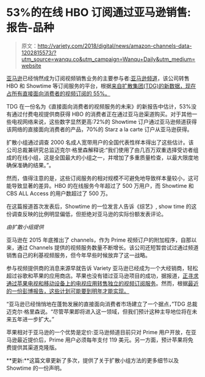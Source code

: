 # 53%的在线 HBO 订阅通过亚马逊销售:报告-品种

> 原文：<http://variety.com/2018/digital/news/amazon-channels-data-1202815573/?utm_source=wanqu.co&utm_campaign=Wanqu+Daily&utm_medium=website>

[亚马逊](https://variety.com/t/amazon/)已经悄然成为订阅视频销售业务的主要参与者:[亚马逊频道](https://variety.com/t/amazon-channels/)，该公司转售 HBO 和 Showtime 等订阅服务的平台，根据[来自扩散集团(TDG)的新数据，现在占所有直接面向消费者的视频订阅的 55%。](https://www.prnewswire.com/news-releases/amazon-dominates-direct-to-consumer-tv-network-subscriptions-300649542.html)

TDG 在一份名为《直接面向消费者的视频服务的未来》的新报告中估计，53%没有通过付费电视提供商获得 HBO 的消费者正在通过亚马逊渠道购买。对于其他一些电视网络来说，这些数字显然更高:72%的 Showtime 订户通过亚马逊频道获得该网络的直接面向消费者的产品，70%的 Starz a la carte 订户从亚马逊获得。

扩散小组通过调查 2000 名成人宽带用户的全国代表性样本得出了这些估计。该公司总裁兼研究总监迈克尔·格里森解释说:“我们使用了由几百万双重选择受访者组成的在线小组，这是全国最大的小组之一，并增加了多重质量检查，以最大限度地确保准确的结果。”。

然而，值得注意的是，这些订阅服务的相对规模不可避免地导致样本量较小，这可能导致显著的差异。HBO 的在线服务今年超过了 500 万用户，而 Showtime 和 CBS ALL Access 的用户数超过了 500 万。

在这篇报道首次发表后，Showtime 的一位发言人告诉《综艺》, show time 的这份调查反映的比例明显偏低，但拒绝对亚马逊的实际份额发表评论。





<cite class="lrv-u-color-grey u-font-family-basic">由扩散小组提供</cite>





亚马逊在 2015 年底推出了 channels，作为 Prime 视频订户的附加程序，自那以来，通过 Channels 提供的视频服务数量不断增长。该公司还短暂尝试过通过频道销售自己的利基视频服务，但今年早些时候放弃了这一战略。

参与视频提供商的消息来源早就告诉 Variety 亚马逊已经成为一个大经销商，轻松超过谷歌和苹果的应用商店。苹果也没有错过亚马逊项目的成功，据报道，[正寻求通过苹果电视和移动设备上的电视应用转售独立的视频订阅服务](http://variety.com/2018/digital/news/apple-tv-app-amazon-channels-svod-1202805200/)。然而，根据[最近的一份彭博报告，这些计划可能要到明年才能实现。](https://www.bloomberg.com/news/articles/2018-05-09/apple-is-said-to-plan-selling-video-subscriptions-through-tv-app)

“亚马逊已经悄悄地在蓬勃发展的直接面向消费者市场建立了一个据点，”TDG 总裁迈克尔·格里森说。“尽管苹果即将进入这一领域，但我们预计这种主导地位将在未来五年进一步扩大。”

苹果相对于亚马逊的一个优势是定价:亚马逊频道目前只对 Prime 用户开放，在亚马逊最近提价后，Prime 用户必须每年支付 119 美元。另一方面，预计苹果将免费提供其渠道克隆版。

**更新:**这篇文章更新了多次，提供了关于扩散小组方法的更多细节以及 Showtime 的一份声明。